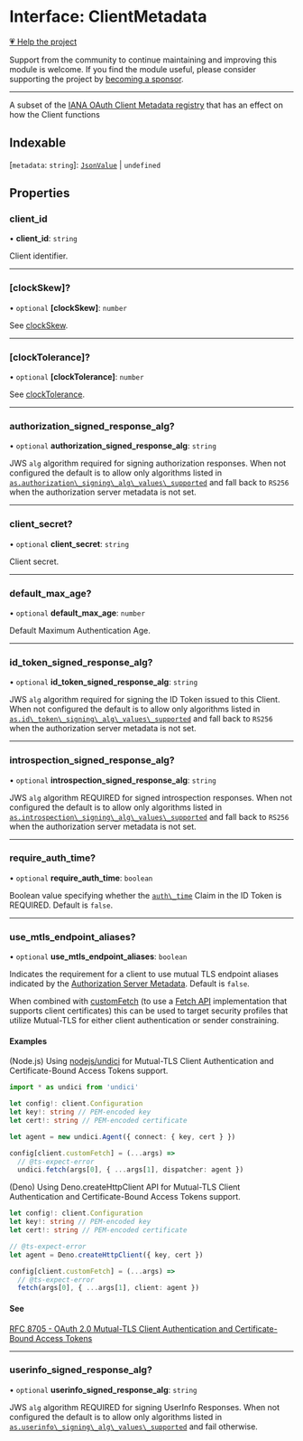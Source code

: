 # Interface: ClientMetadata

[💗 Help the project](https://github.com/sponsors/panva)

Support from the community to continue maintaining and improving this module is welcome. If you find the module useful, please consider supporting the project by [becoming a sponsor](https://github.com/sponsors/panva).

***

A subset of the [IANA OAuth Client Metadata
registry](https://www.iana.org/assignments/oauth-parameters/oauth-parameters.xhtml#client-metadata)
that has an effect on how the Client functions

## Indexable

\[`metadata`: `string`\]: [`JsonValue`](../type-aliases/JsonValue.md) \| `undefined`

## Properties

### client\_id

• **client\_id**: `string`

Client identifier.

***

### \[clockSkew\]?

• `optional` **\[clockSkew\]**: `number`

See [clockSkew](../variables/clockSkew.md).

***

### \[clockTolerance\]?

• `optional` **\[clockTolerance\]**: `number`

See [clockTolerance](../variables/clockTolerance.md).

***

### authorization\_signed\_response\_alg?

• `optional` **authorization\_signed\_response\_alg**: `string`

JWS `alg` algorithm required for signing authorization responses. When not configured the
default is to allow only algorithms listed in
[`as.authorization\_signing\_alg\_values\_supported`](ServerMetadata.md#authorization_signing_alg_values_supported)
and fall back to `RS256` when the authorization server metadata is not set.

***

### client\_secret?

• `optional` **client\_secret**: `string`

Client secret.

***

### default\_max\_age?

• `optional` **default\_max\_age**: `number`

Default Maximum Authentication Age.

***

### id\_token\_signed\_response\_alg?

• `optional` **id\_token\_signed\_response\_alg**: `string`

JWS `alg` algorithm required for signing the ID Token issued to this Client. When not
configured the default is to allow only algorithms listed in
[`as.id\_token\_signing\_alg\_values\_supported`](ServerMetadata.md#id_token_signing_alg_values_supported)
and fall back to `RS256` when the authorization server metadata is not set.

***

### introspection\_signed\_response\_alg?

• `optional` **introspection\_signed\_response\_alg**: `string`

JWS `alg` algorithm REQUIRED for signed introspection responses. When not configured the
default is to allow only algorithms listed in
[`as.introspection\_signing\_alg\_values\_supported`](ServerMetadata.md#introspection_signing_alg_values_supported)
and fall back to `RS256` when the authorization server metadata is not set.

***

### require\_auth\_time?

• `optional` **require\_auth\_time**: `boolean`

Boolean value specifying whether the [`auth\_time`](IDToken.md#auth_time) Claim in the ID Token
is REQUIRED. Default is `false`.

***

### use\_mtls\_endpoint\_aliases?

• `optional` **use\_mtls\_endpoint\_aliases**: `boolean`

Indicates the requirement for a client to use mutual TLS endpoint aliases
indicated by the
[Authorization Server Metadata](ServerMetadata.md#mtls_endpoint_aliases).
Default is `false`.

When combined with [customFetch](../variables/customFetch.md) (to use a [Fetch API](https://developer.mozilla.org/docs/Web/API/Window/fetch)
implementation that supports client certificates) this can be used to
target security profiles that utilize Mutual-TLS for either client
authentication or sender constraining.

#### Examples

(Node.js) Using [nodejs/undici](https://github.com/nodejs/undici) for
Mutual-TLS Client Authentication and Certificate-Bound Access Tokens
support.

```ts
import * as undici from 'undici'

let config!: client.Configuration
let key!: string // PEM-encoded key
let cert!: string // PEM-encoded certificate

let agent = new undici.Agent({ connect: { key, cert } })

config[client.customFetch] = (...args) =>
  // @ts-expect-error
  undici.fetch(args[0], { ...args[1], dispatcher: agent })
```

(Deno) Using Deno.createHttpClient API for Mutual-TLS Client Authentication
and Certificate-Bound Access Tokens support.

```ts
let config!: client.Configuration
let key!: string // PEM-encoded key
let cert!: string // PEM-encoded certificate

// @ts-expect-error
let agent = Deno.createHttpClient({ key, cert })

config[client.customFetch] = (...args) =>
  // @ts-expect-error
  fetch(args[0], { ...args[1], client: agent })
```

#### See

[RFC 8705 - OAuth 2.0 Mutual-TLS Client Authentication and Certificate-Bound Access Tokens](https://www.rfc-editor.org/rfc/rfc8705.html)

***

### userinfo\_signed\_response\_alg?

• `optional` **userinfo\_signed\_response\_alg**: `string`

JWS `alg` algorithm REQUIRED for signing UserInfo Responses. When not configured the default is
to allow only algorithms listed in
[`as.userinfo\_signing\_alg\_values\_supported`](ServerMetadata.md#userinfo_signing_alg_values_supported)
and fail otherwise.
